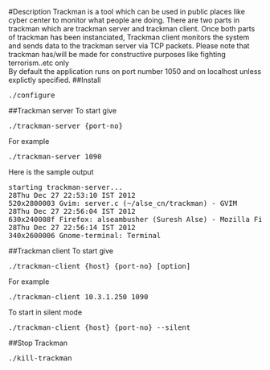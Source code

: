 #Description
Trackman is a tool which can be used in public places like cyber center to monitor what people are doing. There are two parts in trackman which are trackman server and trackman client. Once both parts of trackman has been instanciated, Trackman client monitors the system and sends data to the trackman server via TCP packets.
Please note that trackman has/will be made for constructive purposes like fighting terrorism..etc only  
By default the application runs on port number 1050 and on localhost unless explictly specified.
##Install
<pre>./configure</pre>
##Trackman server
To start give
<pre>./trackman-server {port-no} </pre>
For example
<pre>./trackman-server 1090 </pre>
Here is the sample output
<pre>
starting trackman-server...
28Thu Dec 27 22:53:10 IST 2012
520x2800003 Gvim: server.c (~/alse_cn/trackman) - GVIM
28Thu Dec 27 22:56:04 IST 2012
630x240008f Firefox: alseambusher (Suresh Alse) - Mozilla Firefox
28Thu Dec 27 22:56:14 IST 2012
340x2600006 Gnome-terminal: Terminal
</pre>
##Trackman client
To start give
<pre>./trackman-client {host} {port-no} [option]</pre>
For example
<pre>./trackman-client 10.3.1.250 1090</pre>
To start in silent mode
<pre>./trackman-client {host} {port-no} --silent</pre>
##Stop Trackman
<pre>./kill-trackman </pre>
